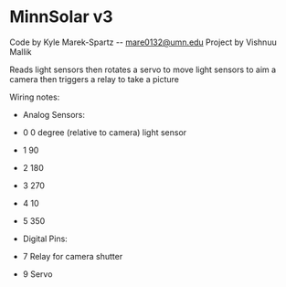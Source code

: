 # MinnSolar v3

Code by Kyle Marek-Spartz -- mare0132@umn.edu
Project by Vishnuu Mallik

Reads light sensors
then rotates a servo
to move light sensors
to aim a camera
then triggers a relay
to take a picture

Wiring notes:

* Analog Sensors:
 * 0 0 degree (relative to camera) light sensor
 * 1 90
 * 2 180
 * 3 270
 * 4 10
 * 5 350

* Digital Pins:
 * 7 Relay for camera shutter
 * 9 Servo
